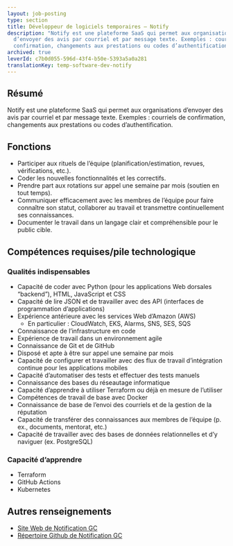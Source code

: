 ```yaml
---
layout: job-posting
type: section
title: Développeur de logiciels temporaires – Notify
description: "Notify est une plateforme SaaS qui permet aux organisations
  d’envoyer des avis par courriel et par message texte. Exemples : courriels de
  confirmation, changements aux prestations ou codes d’authentification."
archived: true
leverId: c7b0d055-596d-43f4-b50e-5393a5a0a281
translationKey: temp-software-dev-notify
---
```

## Résumé

Notify est une plateforme SaaS qui permet aux organisations d’envoyer des avis par courriel et par message texte. Exemples : courriels de confirmation, changements aux prestations ou codes d’authentification.

## Fonctions

* Participer aux rituels de l’équipe (planification/estimation, revues, vérifications, etc.).
* Coder les nouvelles fonctionnalités et les correctifs.
* Prendre part aux rotations sur appel une semaine par mois (soutien en tout temps).
* Communiquer efficacement avec les membres de l’équipe pour faire connaître son statut, collaborer au travail et transmettre continuellement ses connaissances.
* Documenter le travail dans un langage clair et compréhensible pour le public cible.

## Compétences requises/pile technologique

### Qualités indispensables

* Capacité de coder avec Python (pour les applications Web dorsales “backend”), HTML, JavaScript et CSS
* Capacité de lire JSON et de travailler avec des API (interfaces de programmation d’applications)
* Expérience antérieure avec les services Web d’Amazon (AWS)
  * En particulier : CloudWatch, EKS, Alarms, SNS, SES, SQS
* Connaissance de l’infrastructure en code
* Expérience de travail dans un environnement agile
* Connaissance de Git et de GitHub
* Disposé et apte à être sur appel une semaine par mois
* Capacité de configurer et travailler avec des flux de travail d’intégration continue pour les applications mobiles
* Capacité d’automatiser des tests et effectuer des tests manuels
* Connaissance des bases du réseautage informatique
* Capacité d’apprendre à utiliser Terraform ou déjà en mesure de l’utiliser
* Compétences de travail de base avec Docker
* Connaissance de base de l’envoi des courriels et de la gestion de la réputation
* Capacité de transférer des connaissances aux membres de l’équipe (p. ex., documents, mentorat, etc.)
* Capacité de travailler avec des bases de données relationnelles et d’y naviguer (ex. PostgreSQL)

### Capacité d’apprendre

* Terraform
* GitHub Actions
* Kubernetes

## Autres renseignements

* [Site Web de Notification GC](https://notification.alpha.canada.ca)
* [Répertoire Github de Notification GC](https://github.com/cds-snc/notification-api)